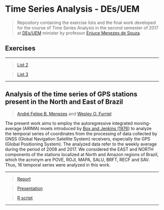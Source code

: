 # Time Series Analysis - DEs/UEM #

> Repository containing the exercise lists and the final work developed for the course of Time Series Analysis in the second semester of 2017 at [DEs/UEM](http://www.des.uem.br/) minister by professor [Eniuce Menezes de Souza](http://buscatextual.cnpq.br/buscatextual/visualizacv.do?metodo=apresentar&id=K4777908H6).

## Exercises
***
> [List 2](https://github.com/AndrMenezes/ts2017/raw/master/exercises/list2/lista2.pdf)

> [List 3](https://github.com/AndrMenezes/ts2017/raw/master/exercises/list3/lista3.pdf)
***

## Analysis of the time series of GPS stations present in the North and East of Brazil

> [André Felipe B. Menezes](https://github.com/AndrMenezes) and [Wesley O. Furriel](https://github.com/WOLFurriell)

The present work aims to employ the autoregressive integrated moving-average (ARIMA) moels introduced by [Box and Jenkins (1976)](https://www.wiley.com/en-us/Time+Series+Analysis%3A+Forecasting+and+Control%2C+5th+Edition-p-9781118674918) to analyze the temporal series of coordinates from the processing of data collected by GNSS (Global Navigation Satellite System) receivers, especially the GPS (Global Positioning System). The analyzed data refer to the weekly average during the period of 2008 and 2017. We considered the EAST and NORTH components of the stations localized at North and Amazon regions of Brazil, which the acronym are POVE, ROJI, MAPA, SALU, BRFT, RECF and SAV. Thus, 16 temporal series were analyzed in this work.

***
> [Report](https://github.com/AndrMenezes/ts2017/raw/master/final_work/report.pdf)

> [Presentation](https://github.com/AndrMenezes/ts2017/raw/master/final_work/presentation.pdf)

> [R script](https://github.com/AndrMenezes/ts2017/raw/master/final_work/report_rmarkdown.pdf)
***
